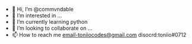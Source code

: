 - 👋 Hi, I’m @commvndable
- 👀 I’m interested in ...
- 🌱 I’m currently learning python
- 💞️ I’m looking to collaborate on ...
- 📫 How to reach me email-toniiocodes@gmail.com disocrd:toniio#0712

<!---
commvndable/commvndable is a ✨ special ✨ repository because its `README.md` (this file) appears on your GitHub profile.
You can click the Preview link to take a look at your changes.
--->
